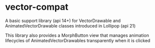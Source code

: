 # vector-compat
A basic support library (api 14+) for VectorDrawable and AnimatedVectorDrawable classes introduced in Lollipop (api 21)

This library also provides a MorphButton view that manages animation lifecycles of AnimatedVectorDrawables transparently when it is clicked 
